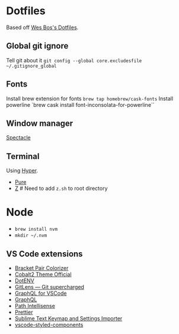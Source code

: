 # Dotfiles

Based off [Wes Bos's Dotfiles](https://github.com/wesbos/dotfiles/).

## Global git ignore

Tell git about it `git config --global core.excludesfile ~/.gitignore_global`

## Fonts

Install brew extension for fonts `brew tap homebrew/cask-fonts`
Install powerline `brew cask install font-inconsolata-for-powerline``

## Window manager

[Spectacle](https://www.spectacleapp.com/)

## Terminal

Using [Hyper](https://hyper.is).

- [Pure](https://github.com/sindresorhus/pure)
- [Z](https://github.com/rupa/z) # Need to add `z.sh` to root directory

# Node

- `brew install nvm`
- `mkdir ~/.nvm`

## VS Code extensions

- [Bracket Pair Colorizer](https://marketplace.visualstudio.com/items?itemName=CoenraadS.bracket-pair-colorizer)
- [Cobalt2 Theme Official](https://marketplace.visualstudio.com/items?itemName=wesbos.theme-cobalt2)
- [DotENV](https://marketplace.visualstudio.com/items?itemName=mikestead.dotenv)
- [GitLens — Git supercharged](https://marketplace.visualstudio.com/items?itemName=eamodio.gitlens)
- [GraphQL for VSCode](https://marketplace.visualstudio.com/items?itemName=kumar-harsh.graphql-for-vscode)
- [GraphQL](https://marketplace.visualstudio.com/items?itemName=Prisma.vscode-graphql)
- [Path Intellisense](https://marketplace.visualstudio.com/items?itemName=christian-kohler.path-intellisense)
- [Prettier](https://marketplace.visualstudio.com/items?itemName=esbenp.prettier-vscode)
- [Sublime Text Keymap and Settings Importer](https://marketplace.visualstudio.com/items?itemName=ms-vscode.sublime-keybindings)
- [vscode-styled-components](https://marketplace.visualstudio.com/items?itemName=jpoissonnier.vscode-styled-components)
